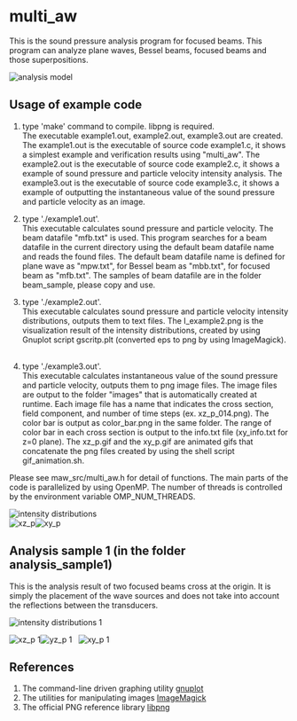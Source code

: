 # multi_aw
This is the sound pressure analysis program for focused beams. 
This program can analyze plane waves, Bessel beams, focused beams and those superpositions.


![analysis model](multi_aw_fb.png "analysis model")

## Usage of example code

1. type 'make' command to compile. libpng is required.  
   The executable example1.out, example2.out, example3.out are created.
   The example1.out is the executable of source code example1.c, it shows a simplest example and verification results using "multi_aw". 
   The example2.out is the executable of source code example2.c, it shows a example of sound pressure and particle velocity intensity analysis.
   The example3.out is the executable of source code example3.c, 
   it shows a example of outputting the instantaneous value of the sound pressure and particle velocity as an image.  
   
2. type './example1.out'.  
   This executable calculates sound pressure and particle velocity. 
   The beam datafile "mfb.txt" is used. 
   This program searches for a beam datafile in the current directory using the default beam datafile name and reads the found files. 
   The default beam datafile name is defined for plane wave as "mpw.txt", for Bessel beam as "mbb.txt", for focused beam as "mfb.txt". 
   The samples of beam datafile are in the folder beam_sample, please copy and use.
   
3. type './example2.out'.  
   This executable calculates sound pressure and particle velocity intensity distributions, outputs them to text files.
   The I_example2.png is the visualization result of the intensity distributions, 
   created by using Gnuplot script gscritp.plt (converted eps to png by using ImageMagick).  
   
4. type './example3.out'.  
   This executable calculates instantaneous value of the sound pressure and particle velocity, outputs them to png image files.
   The image files are output to the folder "images" that is automatically created at runtime.
   Each image file has a name that indicates the cross section, field component, and number of time steps (ex. xz_p_014.png).
   The color bar is output as color_bar.png in the same folder.
   The range of color bar in each cross section is output to the info.txt file (xy_info.txt for z=0 plane).
   The xz_p.gif and the xy_p.gif are animated gifs that concatenate the png files created by using the shell script gif_animation.sh.   
   
Please see maw_src/multi_aw.h for detail of functions.
The main parts of the code is parallelized by using OpenMP. 
The number of threads is controlled by the environment variable OMP_NUM_THREADS.

![intensity distributions](I_example2.png "intensity distributions (I_example2.png)")  
![xz_p](xz_p.gif "instantaneous value of the p on y=0 plane (xz_p.gif)")![xy_p](xy_p.gif "instantaneous value of the p on z=0 plane (xy_p.gif)")  


## Analysis sample 1 (in the folder analysis_sample1)  

This is the analysis result of two focused beams cross at the origin. 
It is simply the placement of the wave sources and does not take into account the reflections between the transducers.

![intensity distributions 1](analysis_sample1/I_example2.png "intensity distributions (analysis_sample1/I_example2.png)")  

![xz_p 1](analysis_sample1/xz_p.gif "instantaneous value of the p on y=0 plane (analysis_sample1/xz_p.gif)")![yz_p 1](analysis_sample1/yz_p.gif "instantaneous value of the p on x=0 plane (analysis_sample1/yz_p.gif)")  
![xy_p 1](analysis_sample1/xy_p.gif "instantaneous value of the p on z=0 plane (analysis_sample1/xy_p.gif)")  


## References  

1. The command-line driven graphing utility [gnuplot](http://www.gnuplot.info/)  
2. The utilities for manipulating images [ImageMagick](https://imagemagick.org/)  
3. The official PNG reference library [libpng](http://www.libpng.org/pub/png/libpng.html)  

